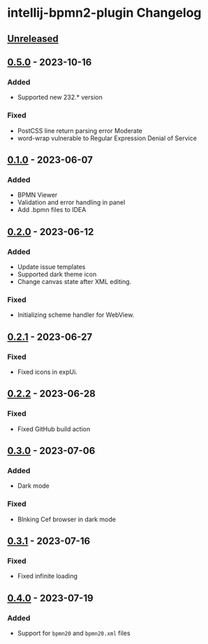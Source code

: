 <!-- Keep a Changelog guide -> https://keepachangelog.com -->

# intellij-bpmn2-plugin Changelog

## [Unreleased]

## [0.5.0] - 2023-10-16

### Added
- Supported new 232.* version

### Fixed
- PostCSS line return parsing error Moderate
- word-wrap vulnerable to Regular Expression Denial of Service

## [0.1.0] - 2023-06-07

### Added
- BPMN Viewer
- Validation and error handling in panel
- Add .bpmn files to IDEA

## [0.2.0] - 2023-06-12

### Added
- Update issue templates
- Supported dark theme icon
- Change canvas state after XML editing.

### Fixed
- Initializing scheme handler for WebView.

## [0.2.1] - 2023-06-27

### Fixed
- Fixed icons in expUi.

## [0.2.2] - 2023-06-28

### Fixed
- Fixed GitHub build action

## [0.3.0] - 2023-07-06

### Added
- Dark mode

### Fixed
- Blnking Cef browser in dark mode

## [0.3.1] - 2023-07-16

### Fixed
- Fixed infinite loading

## [0.4.0] - 2023-07-19

### Added
- Support for `bpmn20` and `bpmn20.xml` files

[Unreleased]: https://github.com/shlaikov/intellij-bpmn2-plugin/compare/v0.5.0...HEAD
[0.5.0]: https://github.com/shlaikov/intellij-bpmn2-plugin/compare/v0.1.0...v0.5.0
[0.4.0]: https://github.com/shlaikov/intellij-bpmn2-plugin/commits/v0.4.0
[0.3.1]: https://github.com/shlaikov/intellij-bpmn2-plugin/compare/v0.4.0...v0.3.1
[0.3.0]: https://github.com/shlaikov/intellij-bpmn2-plugin/compare/v0.3.1...v0.3.0
[0.2.2]: https://github.com/shlaikov/intellij-bpmn2-plugin/compare/v0.3.0...v0.2.2
[0.2.1]: https://github.com/shlaikov/intellij-bpmn2-plugin/compare/v0.2.2...v0.2.1
[0.2.0]: https://github.com/shlaikov/intellij-bpmn2-plugin/compare/v0.2.1...v0.2.0
[0.1.0]: https://github.com/shlaikov/intellij-bpmn2-plugin/compare/v0.2.0...v0.1.0
